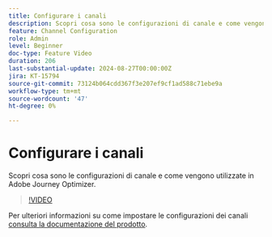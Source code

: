 ```yaml
---
title: Configurare i canali
description: Scopri cosa sono le configurazioni di canale e come vengono utilizzate in Adobe Journey Optimizer.
feature: Channel Configuration
role: Admin
level: Beginner
doc-type: Feature Video
duration: 206
last-substantial-update: 2024-08-27T00:00:00Z
jira: KT-15794
source-git-commit: 73124b064cdd367f3e207ef9cf1ad588c71ebe9a
workflow-type: tm+mt
source-wordcount: '47'
ht-degree: 0%

---
```



# Configurare i canali

Scopri cosa sono le configurazioni di canale e come vengono utilizzate in Adobe Journey Optimizer.

>[!VIDEO](https://video.tv.adobe.com/v/3433124/?learn=on)

Per ulteriori informazioni su come impostare le configurazioni dei canali [consulta la documentazione del prodotto](https://experienceleague.adobe.com/en/docs/journey-optimizer/using/configuration/channel-surfaces#set-up-channel-surfaces).
